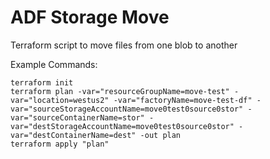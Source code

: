 # ADF Storage Move

Terraform script to move files from one blob to another

Example Commands:
```
terraform init
terraform plan -var="resourceGroupName=move-test" -var="location=westus2" -var="factoryName=move-test-df" -var="sourceStorageAccountName=move0test0source0stor" -var="sourceContainerName=stor" -var="destStorageAccountName=move0test0source0stor" -var="destContainerName=dest" -out plan
terraform apply "plan"
```